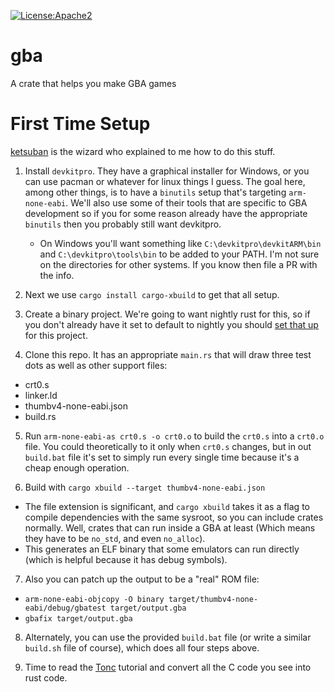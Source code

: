 [![License:Apache2](https://img.shields.io/badge/License-Apache2-green.svg)](https://www.apache.org/licenses/LICENSE-2.0)

# gba

A crate that helps you make GBA games

# First Time Setup

[ketsuban](https://github.com/ketsuban) is the wizard who explained to me how to
do this stuff.

1) Install `devkitpro`. They have a graphical installer for Windows, or you can
   use pacman or whatever for linux things I guess. The goal here, among other
   things, is to have a `binutils` setup that's targeting `arm-none-eabi`. We'll
   also use some of their tools that are specific to GBA development so if you
   for some reason already have the appropriate `binutils` then you probably
   still want devkitpro.
   * On Windows you'll want something like `C:\devkitpro\devkitARM\bin` and
     `C:\devkitpro\tools\bin` to be added to your PATH. I'm not sure on the
     directories for other systems. If you know then file a PR with the info.

2) Next we use `cargo install cargo-xbuild` to get that all setup.

3) Create a binary project. We're going to want nightly rust for this, so if you
   don't already have it set to default to nightly you should [set that
   up](https://github.com/rust-lang-nursery/rustup.rs#the-toolchain-file) for
   this project.

4) Clone this repo. It has an appropriate `main.rs` that will draw three test
   dots as well as other support files:
  * crt0.s
  * linker.ld
  * thumbv4-none-eabi.json
  * build.rs

5) Run `arm-none-eabi-as crt0.s -o crt0.o` to build the `crt0.s` into a `crt0.o`
   file. You could theoretically to it only when `crt0.s` changes, but in out
   `build.bat` file it's set to simply run every single time because it's a
   cheap enough operation.

6) Build with `cargo xbuild --target thumbv4-none-eabi.json`
  * The file extension is significant, and `cargo xbuild` takes it as a flag to
    compile dependencies with the same sysroot, so you can include crates
    normally. Well, crates that can run inside a GBA at least (Which means they
    have to be `no_std`, and even `no_alloc`).
  * This generates an ELF binary that some emulators can run directly (which is
    helpful because it has debug symbols).

7) Also you can patch up the output to be a "real" ROM file:
  * `arm-none-eabi-objcopy -O binary target/thumbv4-none-eabi/debug/gbatest target/output.gba`
  * `gbafix target/output.gba`

8) Alternately, you can use the provided `build.bat` file (or write a similar
   `build.sh` file of course), which does all four steps above.

9) Time to read the [Tonc](https://www.coranac.com/tonc/text/toc.htm) tutorial
   and convert all the C code you see into rust code.
